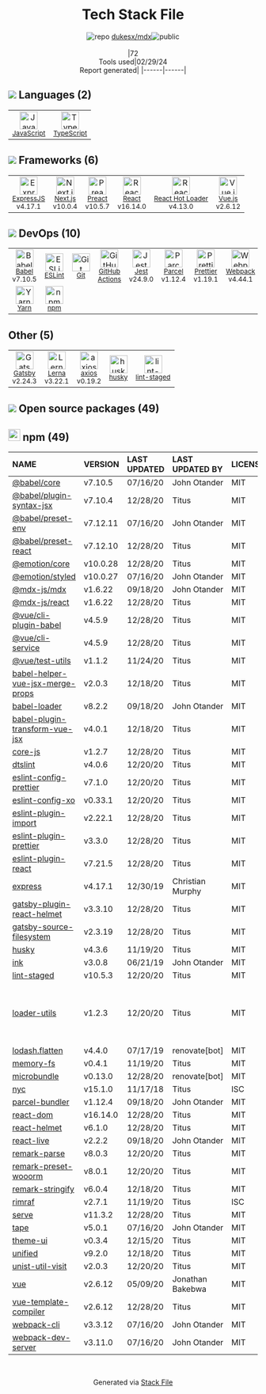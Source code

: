 <!--
&lt;--- Readme.md Snippet without images Start ---&gt;
## Tech Stack
dukesx/mdx is built on the following main stack:

- [JavaScript](https://developer.mozilla.org/en-US/docs/Web/JavaScript) – Languages
- [TypeScript](http://www.typescriptlang.org) – Languages
- [ExpressJS](http://expressjs.com/) – Microframeworks (Backend)
- [Next.js](https://nextjs.org/) – Frameworks (Full Stack)
- [Preact](http://developit.github.io/preact/) – Javascript UI Libraries
- [React](https://reactjs.org/) – Javascript UI Libraries
- [React Hot Loader](http://gaearon.github.io/react-hot-loader/) – JavaScript Framework Components
- [Vue.js](http://vuejs.org/) – Javascript UI Libraries
- [Babel](http://babeljs.io/) – JavaScript Compilers
- [ESLint](http://eslint.org/) – Code Review
- [GitHub Actions](https://github.com/features/actions) – Continuous Integration
- [Jest](http://facebook.github.io/jest/) – Javascript Testing Framework
- [Parcel](https://parceljs.org/) – JS Build Tools / JS Task Runners
- [Prettier](https://prettier.io/) – Code Review
- [Webpack](http://webpack.js.org) – JS Build Tools / JS Task Runners
- [Yarn](https://yarnpkg.com/) – Front End Package Manager
- [Gatsby](https://www.gatsbyjs.org) – Static Site Generators
- [Lerna](https://lerna.js.org/) – Javascript Utilities & Libraries
- [axios](https://github.com/mzabriskie/axios) – Javascript Utilities & Libraries

Full tech stack [here](/techstack.md)

&lt;--- Readme.md Snippet without images End ---&gt;

&lt;--- Readme.md Snippet with images Start ---&gt;
## Tech Stack
dukesx/mdx is built on the following main stack:

- <img width='25' height='25' src='https://img.stackshare.io/service/1209/javascript.jpeg' alt='JavaScript'/> [JavaScript](https://developer.mozilla.org/en-US/docs/Web/JavaScript) – Languages
- <img width='25' height='25' src='https://img.stackshare.io/service/1612/bynNY5dJ.jpg' alt='TypeScript'/> [TypeScript](http://www.typescriptlang.org) – Languages
- <img width='25' height='25' src='https://img.stackshare.io/service/1163/hashtag.png' alt='ExpressJS'/> [ExpressJS](http://expressjs.com/) – Microframeworks (Backend)
- <img width='25' height='25' src='https://img.stackshare.io/service/5936/nextjs.png' alt='Next.js'/> [Next.js](https://nextjs.org/) – Frameworks (Full Stack)
- <img width='25' height='25' src='https://img.stackshare.io/service/4388/preact.png' alt='Preact'/> [Preact](http://developit.github.io/preact/) – Javascript UI Libraries
- <img width='25' height='25' src='https://img.stackshare.io/service/1020/OYIaJ1KK.png' alt='React'/> [React](https://reactjs.org/) – Javascript UI Libraries
- <img width='25' height='25' src='https://img.stackshare.io/no-img-open-source.png' alt='React Hot Loader'/> [React Hot Loader](http://gaearon.github.io/react-hot-loader/) – JavaScript Framework Components
- <img width='25' height='25' src='https://img.stackshare.io/service/3837/paeckCWC.png' alt='Vue.js'/> [Vue.js](http://vuejs.org/) – Javascript UI Libraries
- <img width='25' height='25' src='https://img.stackshare.io/service/2739/-1wfGjNw.png' alt='Babel'/> [Babel](http://babeljs.io/) – JavaScript Compilers
- <img width='25' height='25' src='https://img.stackshare.io/service/3337/Q4L7Jncy.jpg' alt='ESLint'/> [ESLint](http://eslint.org/) – Code Review
- <img width='25' height='25' src='https://img.stackshare.io/service/11563/actions.png' alt='GitHub Actions'/> [GitHub Actions](https://github.com/features/actions) – Continuous Integration
- <img width='25' height='25' src='https://img.stackshare.io/service/830/jest.png' alt='Jest'/> [Jest](http://facebook.github.io/jest/) – Javascript Testing Framework
- <img width='25' height='25' src='https://img.stackshare.io/service/8054/fC6Wad-S_400x400.jpg' alt='Parcel'/> [Parcel](https://parceljs.org/) – JS Build Tools / JS Task Runners
- <img width='25' height='25' src='https://img.stackshare.io/service/7035/default_66f265943abed56bcdbfca1c866a4261b1fbb063.jpg' alt='Prettier'/> [Prettier](https://prettier.io/) – Code Review
- <img width='25' height='25' src='https://img.stackshare.io/service/1682/IMG_4636.PNG' alt='Webpack'/> [Webpack](http://webpack.js.org) – JS Build Tools / JS Task Runners
- <img width='25' height='25' src='https://img.stackshare.io/service/5848/44mC-kJ3.jpg' alt='Yarn'/> [Yarn](https://yarnpkg.com/) – Front End Package Manager
- <img width='25' height='25' src='https://img.stackshare.io/service/5472/default_189db484e0770a6101c6a70f0ef0172bc0f8de37.png' alt='Gatsby'/> [Gatsby](https://www.gatsbyjs.org) – Static Site Generators
- <img width='25' height='25' src='https://img.stackshare.io/service/6207/OwqAUSQi_400x400.jpg' alt='Lerna'/> [Lerna](https://lerna.js.org/) – Javascript Utilities & Libraries
- <img width='25' height='25' src='https://img.stackshare.io/no-img-open-source.png' alt='axios'/> [axios](https://github.com/mzabriskie/axios) – Javascript Utilities & Libraries

Full tech stack [here](/techstack.md)

&lt;--- Readme.md Snippet with images End ---&gt;
-->
<div align="center">

# Tech Stack File
![](https://img.stackshare.io/repo.svg "repo") [dukesx/mdx](https://github.com/dukesx/mdx)![](https://img.stackshare.io/public_badge.svg "public")
<br/><br/>
|72<br/>Tools used|02/29/24 <br/>Report generated|
|------|------|
</div>

## <img src='https://img.stackshare.io/languages.svg'/> Languages (2)
<table><tr>
  <td align='center'>
  <img width='36' height='36' src='https://img.stackshare.io/service/1209/javascript.jpeg' alt='JavaScript'>
  <br>
  <sub><a href="https://developer.mozilla.org/en-US/docs/Web/JavaScript">JavaScript</a></sub>
  <br>
  <sub></sub>
</td>

<td align='center'>
  <img width='36' height='36' src='https://img.stackshare.io/service/1612/bynNY5dJ.jpg' alt='TypeScript'>
  <br>
  <sub><a href="http://www.typescriptlang.org">TypeScript</a></sub>
  <br>
  <sub></sub>
</td>

</tr>
</table>

## <img src='https://img.stackshare.io/frameworks.svg'/> Frameworks (6)
<table><tr>
  <td align='center'>
  <img width='36' height='36' src='https://img.stackshare.io/service/1163/hashtag.png' alt='ExpressJS'>
  <br>
  <sub><a href="http://expressjs.com/">ExpressJS</a></sub>
  <br>
  <sub>v4.17.1</sub>
</td>

<td align='center'>
  <img width='36' height='36' src='https://img.stackshare.io/service/5936/nextjs.png' alt='Next.js'>
  <br>
  <sub><a href="https://nextjs.org/">Next.js</a></sub>
  <br>
  <sub>v10.0.4</sub>
</td>

<td align='center'>
  <img width='36' height='36' src='https://img.stackshare.io/service/4388/preact.png' alt='Preact'>
  <br>
  <sub><a href="http://developit.github.io/preact/">Preact</a></sub>
  <br>
  <sub>v10.5.7</sub>
</td>

<td align='center'>
  <img width='36' height='36' src='https://img.stackshare.io/service/1020/OYIaJ1KK.png' alt='React'>
  <br>
  <sub><a href="https://reactjs.org/">React</a></sub>
  <br>
  <sub>v16.14.0</sub>
</td>

<td align='center'>
  <img width='36' height='36' src='https://img.stackshare.io/no-img-open-source.png' alt='React Hot Loader'>
  <br>
  <sub><a href="http://gaearon.github.io/react-hot-loader/">React Hot Loader</a></sub>
  <br>
  <sub>v4.13.0</sub>
</td>

<td align='center'>
  <img width='36' height='36' src='https://img.stackshare.io/service/3837/paeckCWC.png' alt='Vue.js'>
  <br>
  <sub><a href="http://vuejs.org/">Vue.js</a></sub>
  <br>
  <sub>v2.6.12</sub>
</td>

</tr>
</table>

## <img src='https://img.stackshare.io/devops.svg'/> DevOps (10)
<table><tr>
  <td align='center'>
  <img width='36' height='36' src='https://img.stackshare.io/service/2739/-1wfGjNw.png' alt='Babel'>
  <br>
  <sub><a href="http://babeljs.io/">Babel</a></sub>
  <br>
  <sub>v7.10.5</sub>
</td>

<td align='center'>
  <img width='36' height='36' src='https://img.stackshare.io/service/3337/Q4L7Jncy.jpg' alt='ESLint'>
  <br>
  <sub><a href="http://eslint.org/">ESLint</a></sub>
  <br>
  <sub></sub>
</td>

<td align='center'>
  <img width='36' height='36' src='https://img.stackshare.io/service/1046/git.png' alt='Git'>
  <br>
  <sub><a href="http://git-scm.com/">Git</a></sub>
  <br>
  <sub></sub>
</td>

<td align='center'>
  <img width='36' height='36' src='https://img.stackshare.io/service/11563/actions.png' alt='GitHub Actions'>
  <br>
  <sub><a href="https://github.com/features/actions">GitHub Actions</a></sub>
  <br>
  <sub></sub>
</td>

<td align='center'>
  <img width='36' height='36' src='https://img.stackshare.io/service/830/jest.png' alt='Jest'>
  <br>
  <sub><a href="http://facebook.github.io/jest/">Jest</a></sub>
  <br>
  <sub>v24.9.0</sub>
</td>

<td align='center'>
  <img width='36' height='36' src='https://img.stackshare.io/service/8054/fC6Wad-S_400x400.jpg' alt='Parcel'>
  <br>
  <sub><a href="https://parceljs.org/">Parcel</a></sub>
  <br>
  <sub>v1.12.4</sub>
</td>

<td align='center'>
  <img width='36' height='36' src='https://img.stackshare.io/service/7035/default_66f265943abed56bcdbfca1c866a4261b1fbb063.jpg' alt='Prettier'>
  <br>
  <sub><a href="https://prettier.io/">Prettier</a></sub>
  <br>
  <sub>v1.19.1</sub>
</td>

<td align='center'>
  <img width='36' height='36' src='https://img.stackshare.io/service/1682/IMG_4636.PNG' alt='Webpack'>
  <br>
  <sub><a href="http://webpack.js.org">Webpack</a></sub>
  <br>
  <sub>v4.44.1</sub>
</td>

</tr>
<tr>
  <td align='center'>
  <img width='36' height='36' src='https://img.stackshare.io/service/5848/44mC-kJ3.jpg' alt='Yarn'>
  <br>
  <sub><a href="https://yarnpkg.com/">Yarn</a></sub>
  <br>
  <sub></sub>
</td>

<td align='center'>
  <img width='36' height='36' src='https://img.stackshare.io/service/1120/lejvzrnlpb308aftn31u.png' alt='npm'>
  <br>
  <sub><a href="https://www.npmjs.com/">npm</a></sub>
  <br>
  <sub></sub>
</td>

</tr>
</table>

## Other (5)
<table><tr>
  <td align='center'>
  <img width='36' height='36' src='https://img.stackshare.io/service/5472/default_189db484e0770a6101c6a70f0ef0172bc0f8de37.png' alt='Gatsby'>
  <br>
  <sub><a href="https://www.gatsbyjs.org">Gatsby</a></sub>
  <br>
  <sub>v2.24.3</sub>
</td>

<td align='center'>
  <img width='36' height='36' src='https://img.stackshare.io/service/6207/OwqAUSQi_400x400.jpg' alt='Lerna'>
  <br>
  <sub><a href="https://lerna.js.org/">Lerna</a></sub>
  <br>
  <sub>v3.22.1</sub>
</td>

<td align='center'>
  <img width='36' height='36' src='https://img.stackshare.io/no-img-open-source.png' alt='axios'>
  <br>
  <sub><a href="https://github.com/mzabriskie/axios">axios</a></sub>
  <br>
  <sub>v0.19.2</sub>
</td>

<td align='center'>
  <img width='36' height='36' src='https://img.stackshare.io/service/9527/5502029.jpeg' alt='husky'>
  <br>
  <sub><a href="https://github.com/typicode/husky">husky</a></sub>
  <br>
  <sub></sub>
</td>

<td align='center'>
  <img width='36' height='36' src='https://img.stackshare.io/service/10577/11071.jpeg' alt='lint-staged'>
  <br>
  <sub><a href="https://github.com/okonet/lint-staged">lint-staged</a></sub>
  <br>
  <sub></sub>
</td>

</tr>
</table>


## <img src='https://img.stackshare.io/group.svg' /> Open source packages (49)</h2>

## <img width='24' height='24' src='https://img.stackshare.io/service/1120/lejvzrnlpb308aftn31u.png'/> npm (49)

|NAME|VERSION|LAST UPDATED|LAST UPDATED BY|LICENSE|VULNERABILITIES|
|:------|:------|:------|:------|:------|:------|
|[@babel/core](https://www.npmjs.com/@babel/core)|v7.10.5|07/16/20|John Otander |MIT|N/A|
|[@babel/plugin-syntax-jsx](https://www.npmjs.com/@babel/plugin-syntax-jsx)|v7.10.4|12/28/20|Titus |MIT|N/A|
|[@babel/preset-env](https://www.npmjs.com/@babel/preset-env)|v7.12.11|07/16/20|John Otander |MIT|N/A|
|[@babel/preset-react](https://www.npmjs.com/@babel/preset-react)|v7.12.10|12/28/20|Titus |MIT|N/A|
|[@emotion/core](https://www.npmjs.com/@emotion/core)|v10.0.28|12/28/20|Titus |MIT|N/A|
|[@emotion/styled](https://www.npmjs.com/@emotion/styled)|v10.0.27|07/16/20|John Otander |MIT|N/A|
|[@mdx-js/mdx](https://www.npmjs.com/@mdx-js/mdx)|v1.6.22|09/18/20|John Otander |MIT|N/A|
|[@mdx-js/react](https://www.npmjs.com/@mdx-js/react)|v1.6.22|12/28/20|Titus |MIT|N/A|
|[@vue/cli-plugin-babel](https://www.npmjs.com/@vue/cli-plugin-babel)|v4.5.9|12/28/20|Titus |MIT|N/A|
|[@vue/cli-service](https://www.npmjs.com/@vue/cli-service)|v4.5.9|12/28/20|Titus |MIT|N/A|
|[@vue/test-utils](https://www.npmjs.com/@vue/test-utils)|v1.1.2|11/24/20|Titus |MIT|N/A|
|[babel-helper-vue-jsx-merge-props](https://www.npmjs.com/babel-helper-vue-jsx-merge-props)|v2.0.3|12/18/20|Titus |MIT|N/A|
|[babel-loader](https://www.npmjs.com/babel-loader)|v8.2.2|09/18/20|John Otander |MIT|N/A|
|[babel-plugin-transform-vue-jsx](https://www.npmjs.com/babel-plugin-transform-vue-jsx)|v4.0.1|12/18/20|Titus |MIT|N/A|
|[core-js](https://www.npmjs.com/core-js)|v1.2.7|12/28/20|Titus |MIT|N/A|
|[dtslint](https://www.npmjs.com/dtslint)|v4.0.6|12/20/20|Titus |MIT|N/A|
|[eslint-config-prettier](https://www.npmjs.com/eslint-config-prettier)|v7.1.0|12/20/20|Titus |MIT|N/A|
|[eslint-config-xo](https://www.npmjs.com/eslint-config-xo)|v0.33.1|12/20/20|Titus |MIT|N/A|
|[eslint-plugin-import](https://www.npmjs.com/eslint-plugin-import)|v2.22.1|12/28/20|Titus |MIT|N/A|
|[eslint-plugin-prettier](https://www.npmjs.com/eslint-plugin-prettier)|v3.3.0|12/28/20|Titus |MIT|N/A|
|[eslint-plugin-react](https://www.npmjs.com/eslint-plugin-react)|v7.21.5|12/28/20|Titus |MIT|N/A|
|[express](https://www.npmjs.com/express)|v4.17.1|12/30/19|Christian Murphy |MIT|[CVE-2022-24999](https://github.com/advisories/GHSA-hrpp-h998-j3pp) (High)|
|[gatsby-plugin-react-helmet](https://www.npmjs.com/gatsby-plugin-react-helmet)|v3.3.10|12/28/20|Titus |MIT|N/A|
|[gatsby-source-filesystem](https://www.npmjs.com/gatsby-source-filesystem)|v2.3.19|12/28/20|Titus |MIT|N/A|
|[husky](https://www.npmjs.com/husky)|v4.3.6|11/19/20|Titus |MIT|N/A|
|[ink](https://www.npmjs.com/ink)|v3.0.8|06/21/19|John Otander |MIT|N/A|
|[lint-staged](https://www.npmjs.com/lint-staged)|v10.5.3|12/20/20|Titus |MIT|N/A|
|[loader-utils](https://www.npmjs.com/loader-utils)|v1.2.3|12/20/20|Titus |MIT|[CVE-2022-37601](https://github.com/advisories/GHSA-76p3-8jx3-jpfq) (Critical)<br/>[CVE-2022-37599](https://github.com/advisories/GHSA-hhq3-ff78-jv3g) (High)<br/>[CVE-2022-37603](https://github.com/advisories/GHSA-3rfm-jhwj-7488) (High)|
|[lodash.flatten](https://www.npmjs.com/lodash.flatten)|v4.4.0|07/17/19|renovate[bot] |MIT|N/A|
|[memory-fs](https://www.npmjs.com/memory-fs)|v0.4.1|11/19/20|Titus |MIT|N/A|
|[microbundle](https://www.npmjs.com/microbundle)|v0.13.0|12/28/20|renovate[bot] |MIT|N/A|
|[nyc](https://www.npmjs.com/nyc)|v15.1.0|11/17/18|Titus |ISC|N/A|
|[parcel-bundler](https://www.npmjs.com/parcel-bundler)|v1.12.4|09/18/20|John Otander |MIT|N/A|
|[react-dom](https://www.npmjs.com/react-dom)|v16.14.0|12/28/20|Titus |MIT|N/A|
|[react-helmet](https://www.npmjs.com/react-helmet)|v6.1.0|12/28/20|Titus |MIT|N/A|
|[react-live](https://www.npmjs.com/react-live)|v2.2.2|09/18/20|John Otander |MIT|N/A|
|[remark-parse](https://www.npmjs.com/remark-parse)|v8.0.3|12/20/20|Titus |MIT|N/A|
|[remark-preset-wooorm](https://www.npmjs.com/remark-preset-wooorm)|v8.0.1|12/20/20|Titus |MIT|N/A|
|[remark-stringify](https://www.npmjs.com/remark-stringify)|v6.0.4|12/18/20|Titus |MIT|N/A|
|[rimraf](https://www.npmjs.com/rimraf)|v2.7.1|11/19/20|Titus |ISC|N/A|
|[serve](https://www.npmjs.com/serve)|v11.3.2|12/28/20|Titus |MIT|N/A|
|[tape](https://www.npmjs.com/tape)|v5.0.1|07/16/20|John Otander |MIT|N/A|
|[theme-ui](https://www.npmjs.com/theme-ui)|v0.3.4|12/15/20|Titus |MIT|N/A|
|[unified](https://www.npmjs.com/unified)|v9.2.0|12/18/20|Titus |MIT|N/A|
|[unist-util-visit](https://www.npmjs.com/unist-util-visit)|v2.0.3|12/20/20|Titus |MIT|N/A|
|[vue](https://www.npmjs.com/vue)|v2.6.12|05/09/20|Jonathan Bakebwa |MIT|N/A|
|[vue-template-compiler](https://www.npmjs.com/vue-template-compiler)|v2.6.12|12/28/20|Titus |MIT|N/A|
|[webpack-cli](https://www.npmjs.com/webpack-cli)|v3.3.12|07/16/20|John Otander |MIT|N/A|
|[webpack-dev-server](https://www.npmjs.com/webpack-dev-server)|v3.11.0|07/16/20|John Otander |MIT|N/A|

<br/>
<div align='center'>

Generated via [Stack File](https://github.com/marketplace/stack-file)
